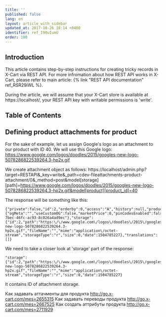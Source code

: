 ```yaml
---
title: ''
published: false
lang: en
layout: article_with_sidebar
updated_at: 2017-10-26 18:14 +0400
identifier: ref_I90uIumU
order: 100
---
```


## Introduction

This article contains step-by-step instructions for creating tricky records in X-Cart via REST API. For more infromation about how REST API works in X-Cart, please refer to main article: {% link "REST API documentation" ref_RSR29iWL %}.

During the article, we will assume that your X-Cart store is available at https://localhost/, your REST API key with writable permissions is 'write'.

## Table of Contents

## Defining product attachments for product

For the sake of example, let us assign Google's logo as an attachment to our product with ID 40. We will use this Google logo:
https://www.google.com/logos/doodles/2015/googles-new-logo-5078286822539264.3-hp2x.gif

We create attachment object as follows:
https://localhost/admin.php?target=RESTAPI&_key=write&_path=cdev-fileattachments-product-attachment/0&_method=post&model[storage][path]=https://www.google.com/logos/doodles/2015/googles-new-logo-5078286822539264.3-hp2x.gif&model[product][product_id]=40

The response will be something like this:
```
{"private":false,"id":2,"orderby":0,"access":"A","history":null,"product":{"ogMeta":"","useCustomOG":false,"marketPrice":0,"pinCodesEnabled":false,"autoPinCodes":false,"participateSale":false,"discountType":"sale_price","salePriceValue":0,"callForPrice":null,"xcPendingBulkEdit":false,"isCustomerAttachmentsAvailable":false,"isCustomerAttachmentsRequired":false,"freeShip":false,"freightFixedFee":0,"useAsSegmentCondition":false,"product_id":40,"price":199.99,"sku":"12002","enabled":true,"weight":1.5,"useSeparateBox":false,"boxWidth":0,"boxLength":0,"boxHeight":0,"itemsPerBox":1,"free_shipping":false,"taxable":true,"javascript":"","arrivalDate":1488789904,"date":1501749900,"updateDate":1501749900,"needProcess":false,"inventoryEnabled":true,"amount":6,"lowLimitEnabledCustomer":true,"lowLimitEnabled":true,"lowLimitAmount":10,"attrSepTab":true,"metaDescType":"A","sales":0,"xcPendingExport":false,"entityVersion":"da0b55de-7bec-46fc-ac93-8c026a4ad9ec"},"storage":{"id":2,"path":"https:\/\/www.google.com\/logos\/doodles\/2015\/googles-new-logo-5078286822539264.3-hp2x.gif","fileName":"","mime":"application\/octet-stream","storageType":"r","size":0,"date":1504785227},"translations":[]}
```

We need to take a closer look at 'storage' part of the response:
```
"storage":{"id":2,"path":"https:\/\/www.google.com\/logos\/doodles\/2015\/googles-new-logo-5078286822539264.3-hp2x.gif","fileName":"","mime":"application\/octet-stream","storageType":"r","size":0,"date":1504785227}
```

It contains ID of attachment storage.

Как задавать аттачменты для продукта http://go.x-cart.com/mes=2655315
Как задавать переводы продукта http://go.x-cart.com/mes=2667525
Как создать аттрибуты продукта http://go.x-cart.com/mes=2711929

